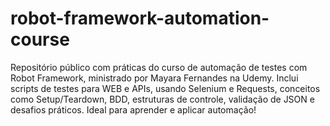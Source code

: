 # robot-framework-automation-course
Repositório público com práticas do curso de automação de testes com Robot Framework, ministrado por Mayara Fernandes na Udemy. Inclui scripts de testes para WEB e APIs, usando Selenium e Requests, conceitos como Setup/Teardown, BDD, estruturas de controle, validação de JSON e desafios práticos. Ideal para aprender e aplicar automação!

